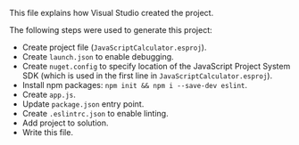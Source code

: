 This file explains how Visual Studio created the project.

The following steps were used to generate this project:
- Create project file (`JavaScriptCalculator.esproj`).
- Create `launch.json` to enable debugging.
- Create `nuget.config` to specify location of the JavaScript Project System SDK (which is used in the first line in `JavaScriptCalculator.esproj`).
- Install npm packages: `npm init && npm i --save-dev eslint`.
- Create `app.js`.
- Update `package.json` entry point.
- Create `.eslintrc.json` to enable linting.
- Add project to solution.
- Write this file.
